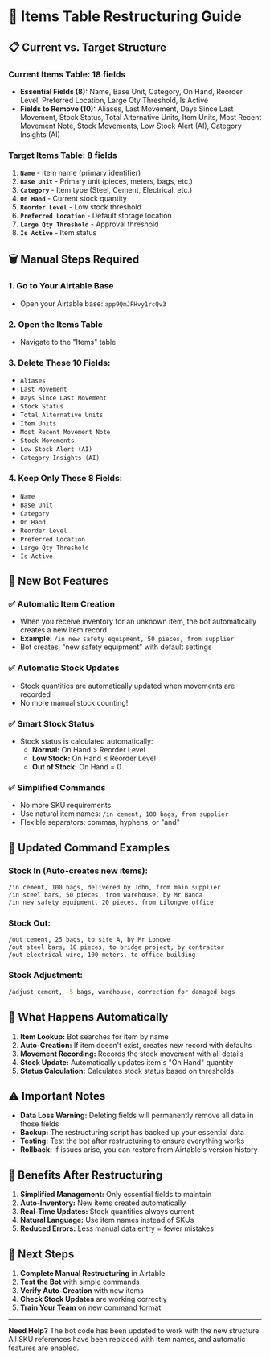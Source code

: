 # 🔧 Items Table Restructuring Guide

## 📋 **Current vs. Target Structure**

### **Current Items Table:** 18 fields
- **Essential Fields (8):** Name, Base Unit, Category, On Hand, Reorder Level, Preferred Location, Large Qty Threshold, Is Active
- **Fields to Remove (10):** Aliases, Last Movement, Days Since Last Movement, Stock Status, Total Alternative Units, Item Units, Most Recent Movement Note, Stock Movements, Low Stock Alert (AI), Category Insights (AI)

### **Target Items Table:** 8 fields
1. **`Name`** - Item name (primary identifier)
2. **`Base Unit`** - Primary unit (pieces, meters, bags, etc.)
3. **`Category`** - Item type (Steel, Cement, Electrical, etc.)
4. **`On Hand`** - Current stock quantity
5. **`Reorder Level`** - Low stock threshold
6. **`Preferred Location`** - Default storage location
7. **`Large Qty Threshold`** - Approval threshold
8. **`Is Active`** - Item status

## 🗑️ **Manual Steps Required**

### **1. Go to Your Airtable Base**
- Open your Airtable base: `app9QmJFHvy1rcQv3`

### **2. Open the Items Table**
- Navigate to the "Items" table

### **3. Delete These 10 Fields:**
- `Aliases`
- `Last Movement`
- `Days Since Last Movement`
- `Stock Status`
- `Total Alternative Units`
- `Item Units`
- `Most Recent Movement Note`
- `Stock Movements`
- `Low Stock Alert (AI)`
- `Category Insights (AI)`

### **4. Keep Only These 8 Fields:**
- `Name`
- `Base Unit`
- `Category`
- `On Hand`
- `Reorder Level`
- `Preferred Location`
- `Large Qty Threshold`
- `Is Active`

## 🚀 **New Bot Features**

### **✅ Automatic Item Creation**
- When you receive inventory for an unknown item, the bot automatically creates a new item record
- **Example:** `/in new safety equipment, 50 pieces, from supplier`
- Bot creates: "new safety equipment" with default settings

### **✅ Automatic Stock Updates**
- Stock quantities are automatically updated when movements are recorded
- No more manual stock counting!

### **✅ Smart Stock Status**
- Stock status is calculated automatically:
  - **Normal:** On Hand > Reorder Level
  - **Low Stock:** On Hand ≤ Reorder Level
  - **Out of Stock:** On Hand = 0

### **✅ Simplified Commands**
- No more SKU requirements
- Use natural item names: `/in cement, 100 bags, from supplier`
- Flexible separators: commas, hyphens, or "and"

## 📝 **Updated Command Examples**

### **Stock In (Auto-creates new items):**
```bash
/in cement, 100 bags, delivered by John, from main supplier
/in steel bars, 50 pieces, from warehouse, by Mr Banda
/in new safety equipment, 20 pieces, from Lilongwe office
```

### **Stock Out:**
```bash
/out cement, 25 bags, to site A, by Mr Longwe
/out steel bars, 10 pieces, to bridge project, by contractor
/out electrical wire, 100 meters, to office building
```

### **Stock Adjustment:**
```bash
/adjust cement, -5 bags, warehouse, correction for damaged bags
```

## 🔄 **What Happens Automatically**

1. **Item Lookup:** Bot searches for item by name
2. **Auto-Creation:** If item doesn't exist, creates new record with defaults
3. **Movement Recording:** Records the stock movement with all details
4. **Stock Update:** Automatically updates item's "On Hand" quantity
5. **Status Calculation:** Calculates stock status based on thresholds

## ⚠️ **Important Notes**

- **Data Loss Warning:** Deleting fields will permanently remove all data in those fields
- **Backup:** The restructuring script has backed up your essential data
- **Testing:** Test the bot after restructuring to ensure everything works
- **Rollback:** If issues arise, you can restore from Airtable's version history

## 🎯 **Benefits After Restructuring**

1. **Simplified Management:** Only essential fields to maintain
2. **Auto-Inventory:** New items created automatically
3. **Real-Time Updates:** Stock quantities always current
4. **Natural Language:** Use item names instead of SKUs
5. **Reduced Errors:** Less manual data entry = fewer mistakes

## 🚀 **Next Steps**

1. **Complete Manual Restructuring** in Airtable
2. **Test the Bot** with simple commands
3. **Verify Auto-Creation** with new items
4. **Check Stock Updates** are working correctly
5. **Train Your Team** on new command format

---

**Need Help?** The bot code has been updated to work with the new structure. All SKU references have been replaced with item names, and automatic features are enabled.

